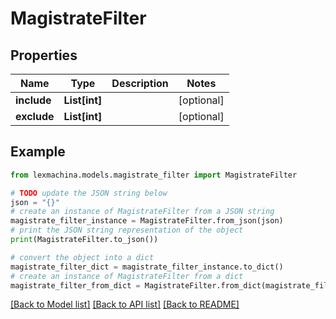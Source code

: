 # MagistrateFilter


## Properties

Name | Type | Description | Notes
------------ | ------------- | ------------- | -------------
**include** | **List[int]** |  | [optional] 
**exclude** | **List[int]** |  | [optional] 

## Example

```python
from lexmachina.models.magistrate_filter import MagistrateFilter

# TODO update the JSON string below
json = "{}"
# create an instance of MagistrateFilter from a JSON string
magistrate_filter_instance = MagistrateFilter.from_json(json)
# print the JSON string representation of the object
print(MagistrateFilter.to_json())

# convert the object into a dict
magistrate_filter_dict = magistrate_filter_instance.to_dict()
# create an instance of MagistrateFilter from a dict
magistrate_filter_from_dict = MagistrateFilter.from_dict(magistrate_filter_dict)
```
[[Back to Model list]](../README.md#documentation-for-models) [[Back to API list]](../README.md#documentation-for-api-endpoints) [[Back to README]](../README.md)



